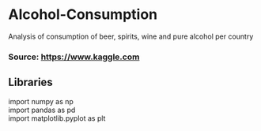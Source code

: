 # Alcohol-Consumption
Analysis of consumption of beer, spirits, wine and pure alcohol per country
### Source: https://www.kaggle.com

## Libraries
import numpy as np\
import pandas as pd\
import matplotlib.pyplot as plt


